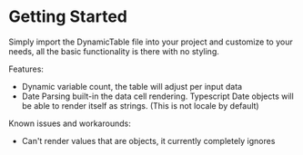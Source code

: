 # Getting Started
Simply import the DynamicTable file into your project and customize to your needs, all the basic functionality is there with no styling.

Features:
- Dynamic variable count, the table will adjust per input data
- Date Parsing built-in the data cell rendering. Typescript Date objects will be able to render itself as strings. (This is not locale by default)


Known issues and workarounds:
- Can't render values that are objects, it currently completely ignores
